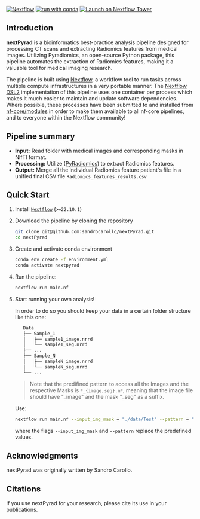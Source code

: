 [![Nextflow](https://img.shields.io/badge/nextflow%20DSL2-%E2%89%A522.10.1-23aa62.svg)](https://www.nextflow.io/)
[![run with conda](http://img.shields.io/badge/run%20with-conda-3EB049?labelColor=000000&logo=anaconda)](https://docs.conda.io/en/latest/)
[![Launch on Nextflow Tower](https://img.shields.io/badge/Launch%20%F0%9F%9A%80-Nextflow%20Tower-%234256e7)](https://tower.nf/launch?pipeline=https://github.com/nf/nextpyrad)

## Introduction

<!-- TODO nf-core: Write a 1-2 sentence summary of what data the pipeline is for and what it does -->

**nextPyrad** is a bioinformatics best-practice analysis pipeline designed for processing CT scans and extracting Radiomics features from medical images. Utilizing Pyradiomics, an open-source Python package, this pipeline automates the extraction of Radiomics features, making it a valuable tool for medical imaging research.

The pipeline is built using [Nextflow](https://www.nextflow.io), a workflow tool to run tasks across multiple compute infrastructures in a very portable manner. The [Nextflow DSL2](https://www.nextflow.io/docs/latest/dsl2.html) implementation of this pipeline uses one container per process which makes it much easier to maintain and update software dependencies. Where possible, these processes have been submitted to and installed from [nf-core/modules](https://github.com/nf-core/modules) in order to make them available to all nf-core pipelines, and to everyone within the Nextflow community!

## Pipeline summary

<!-- TODO nf-core: Fill in short bullet-pointed list of the default steps in the pipeline -->

* **Input:** Read folder with medical images and corresponding masks in NIfTI format.
* **Processing:** Utilize ([PyRadiomics](https://pyradiomics.readthedocs.io/en/latest/index.html)) to extract Radiomics features.
* **Output:** Merge all the individual Radiomics feature patient's file in a unified final CSV file `Radiomics_features_results.csv`

## Quick Start

1. Install [`Nextflow`](https://www.nextflow.io/docs/latest/getstarted.html#installation) (`>=22.10.1`)

2. Download the pipeline by cloning the repository

   ```bash
   git clone git@github.com:sandrocarollo/nextPyrad.git
   cd nextPyrad
   ```

3. Create and activate conda environment
   ```bash
   conda env create -f environment.yml
   conda activate nextpyrad
   ```
   
4. Run the pipeline:

   ```bash
   nextflow run main.nf 
   ```

5. Start running your own analysis!

   In order to do so you should keep your data in a certain folder structure like this one:
   ```bash
      Data
      ├── Sample_1
      │   ├── sample1_image.nrrd
      │   └── sample1_seg.nrrd
      ├── ...
      ├── Sample_N
      │   ├── sampleN_image.nrrd
      │   └── sampleN_seg.nrrd
      └── ...
   ```
   >
   >Note that the predifined pattern to access all the Images and the respective Masks is `*_{image,seg}.n*`, meaning that the image file should have "_image" and the mask "_seg" as a suffix.
   
   Use:
   ```bash
   nextflow run main.nf --input_img_mask = "./data/Test" --pattern = "*_{image,seg}.n*" --outdir = './results'
   ```
   where the flags `--input_img_mask` and `--pattern` replace the predefined values. 

## Acknowledgments

nextPyrad was originally written by Sandro Carollo.

## Citations

If you use nextPyrad for your research, please cite its use in your publications.

